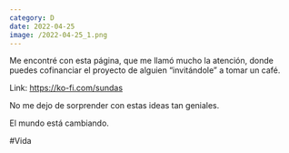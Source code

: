```yaml
--- 
category: D 
date: 2022-04-25 
image: /2022-04-25_1.png 
--- 
```


Me encontré con esta página, que me llamó mucho la atención, donde puedes cofinanciar el proyecto de alguien “invitándole” a tomar un café.

Link: https://ko-fi.com/sundas

No me dejo de sorprender con estas ideas tan geniales.

El mundo está cambiando. 

#Vida